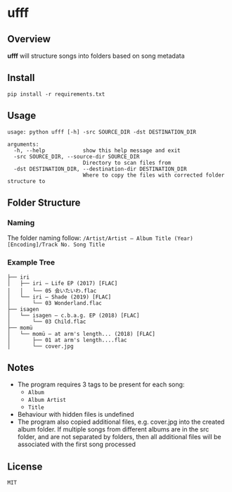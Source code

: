 # ufff
## Overview
**ufff** will structure songs into folders based on song metadata

## Install
```shell
pip install -r requirements.txt
```
## Usage
```shell
usage: python ufff [-h] -src SOURCE_DIR -dst DESTINATION_DIR

arguments:
  -h, --help            show this help message and exit
  -src SOURCE_DIR, --source-dir SOURCE_DIR
                        Directory to scan files from
  -dst DESTINATION_DIR, --destination-dir DESTINATION_DIR
                        Where to copy the files with corrected folder structure to
```

## Folder Structure
### Naming
The folder naming follow: `/Artist/Artist – Album Title (Year) [Encoding]/Track No. Song Title`

### Example Tree
```
├── iri
│   ├── iri – Life EP (2017) [FLAC]
│   │   └── 05 会いたいわ.flac
│   └── iri – Shade (2019) [FLAC]
│       └── 03 Wonderland.flac
├── isagen
│   └── isagen – c.b.a.g. EP (2018) [FLAC]
│       └── 03 Child.flac
├── momü
│   └── momü – at arm's length... (2018) [FLAC]
│       ├── 01 at arm's length....flac
│       └── cover.jpg
```

## Notes
- The program requires 3 tags to be present for each song:
    - `Album`
    - `Album Artist`
    - `Title`
- Behaviour with hidden files is undefined
- The program also copied additional files, e.g. cover.jpg into the created album folder. 
If multiple songs from different albums are in the src folder, and are not separated by
folders, then all additional files will be associated with the first song processed
  
## License
`MIT`